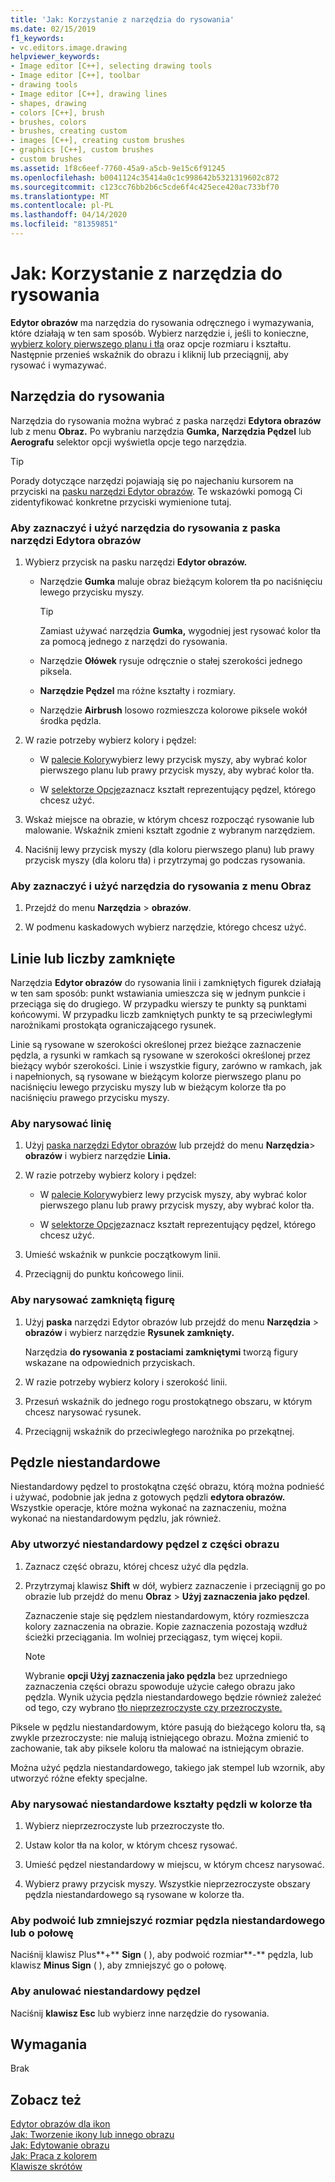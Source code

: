 ```yaml
---
title: 'Jak: Korzystanie z narzędzia do rysowania'
ms.date: 02/15/2019
f1_keywords:
- vc.editors.image.drawing
helpviewer_keywords:
- Image editor [C++], selecting drawing tools
- Image editor [C++], toolbar
- drawing tools
- Image editor [C++], drawing lines
- shapes, drawing
- colors [C++], brush
- brushes, colors
- brushes, creating custom
- images [C++], creating custom brushes
- graphics [C++], custom brushes
- custom brushes
ms.assetid: 1f8c6eef-7760-45a9-a5cb-9e15c6f91245
ms.openlocfilehash: b0041124c35414a0c1c998642b5321319602c872
ms.sourcegitcommit: c123cc76bb2b6c5cde6f4c425ece420ac733bf70
ms.translationtype: MT
ms.contentlocale: pl-PL
ms.lasthandoff: 04/14/2020
ms.locfileid: "81359851"
---
```

# <a name="how-to-use-a-drawing-tool"></a>Jak: Korzystanie z narzędzia do rysowania

**Edytor obrazów** ma narzędzia do rysowania odręcznego i wymazywania, które działają w ten sam sposób. Wybierz narzędzie i, jeśli to konieczne, [wybierz kolory pierwszego planu i tła](../windows/selecting-foreground-or-background-colors-image-editor-for-icons.md) oraz opcje rozmiaru i kształtu. Następnie przenieś wskaźnik do obrazu i kliknij lub przeciągnij, aby rysować i wymazywać.

## <a name="drawing-tools"></a>Narzędzia do rysowania

Narzędzia do rysowania można wybrać z paska narzędzi **Edytora obrazów** lub z menu **Obraz.** Po wybraniu narzędzia **Gumka,** **Narzędzia Pędzel** lub **Aerografu** selektor opcji wyświetla opcje tego narzędzia.

> [!TIP]
> Porady dotyczące narzędzi pojawiają się po najechaniu kursorem na przyciski na [pasku narzędzi Edytor obrazów](../windows/toolbar-image-editor-for-icons.md). Te wskazówki pomogą Ci zidentyfikować konkretne przyciski wymienione tutaj.

### <a name="to-select-and-use-a-drawing-tool-from-the-image-editor-toolbar"></a>Aby zaznaczyć i użyć narzędzia do rysowania z paska narzędzi Edytora obrazów

1. Wybierz przycisk na pasku narzędzi **Edytor obrazów.**

   - Narzędzie **Gumka** maluje obraz bieżącym kolorem tła po naciśnięciu lewego przycisku myszy.

      > [!TIP]
      > Zamiast używać narzędzia **Gumka,** wygodniej jest rysować kolor tła za pomocą jednego z narzędzi do rysowania.

   - Narzędzie **Ołówek** rysuje odręcznie o stałej szerokości jednego piksela.

   - **Narzędzie Pędzel** ma różne kształty i rozmiary.

   - Narzędzie **Airbrush** losowo rozmieszcza kolorowe piksele wokół środka pędzla.

1. W razie potrzeby wybierz kolory i pędzel:

   - W [palecie Kolory](../windows/colors-window-image-editor-for-icons.md)wybierz lewy przycisk myszy, aby wybrać kolor pierwszego planu lub prawy przycisk myszy, aby wybrać kolor tła.

   - W [selektorze Opcje](../windows/toolbar-image-editor-for-icons.md)zaznacz kształt reprezentujący pędzel, którego chcesz użyć.

1. Wskaż miejsce na obrazie, w którym chcesz rozpocząć rysowanie lub malowanie. Wskaźnik zmieni kształt zgodnie z wybranym narzędziem.

1. Naciśnij lewy przycisk myszy (dla koloru pierwszego planu) lub prawy przycisk myszy (dla koloru tła) i przytrzymaj go podczas rysowania.

### <a name="to-select-and-use-a-drawing-tool-from-the-image-menu"></a>Aby zaznaczyć i użyć narzędzia do rysowania z menu Obraz

1. Przejdź do menu **Narzędzia** > **obrazów**.

1. W podmenu kaskadowych wybierz narzędzie, którego chcesz użyć.

## <a name="lines-or-closed-figures"></a>Linie lub liczby zamknięte

Narzędzia **Edytor obrazów** do rysowania linii i zamkniętych figurek działają w ten sam sposób: punkt wstawiania umieszcza się w jednym punkcie i przeciąga się do drugiego. W przypadku wierszy te punkty są punktami końcowymi. W przypadku liczb zamkniętych punkty te są przeciwległymi narożnikami prostokąta ograniczającego rysunek.

Linie są rysowane w szerokości określonej przez bieżące zaznaczenie pędzla, a rysunki w ramkach są rysowane w szerokości określonej przez bieżący wybór szerokości. Linie i wszystkie figury, zarówno w ramkach, jak i napełnionych, są rysowane w bieżącym kolorze pierwszego planu po naciśnięciu lewego przycisku myszy lub w bieżącym kolorze tła po naciśnięciu prawego przycisku myszy.

### <a name="to-draw-a-line"></a>Aby narysować linię

1. Użyj [paska narzędzi Edytor obrazów](../windows/toolbar-image-editor-for-icons.md) lub przejdź do menu **Narzędzia**> **obrazów** i wybierz narzędzie **Linia.**

1. W razie potrzeby wybierz kolory i pędzel:

   - W [palecie Kolory](../windows/colors-window-image-editor-for-icons.md)wybierz lewy przycisk myszy, aby wybrać kolor pierwszego planu lub prawy przycisk myszy, aby wybrać kolor tła.

   - W [selektorze Opcje](../windows/toolbar-image-editor-for-icons.md)zaznacz kształt reprezentujący pędzel, którego chcesz użyć.

1. Umieść wskaźnik w punkcie początkowym linii.

1. Przeciągnij do punktu końcowego linii.

### <a name="to-draw-a-closed-figure"></a>Aby narysować zamkniętą figurę

1. Użyj **paska** narzędzi Edytor obrazów lub przejdź do menu **Narzędzia** > **obrazów** i wybierz narzędzie **Rysunek zamknięty.**

   Narzędzia **do rysowania z postaciami zamkniętymi** tworzą figury wskazane na odpowiednich przyciskach.

1. W razie potrzeby wybierz kolory i szerokość linii.

1. Przesuń wskaźnik do jednego rogu prostokątnego obszaru, w którym chcesz narysować rysunek.

1. Przeciągnij wskaźnik do przeciwległego narożnika po przekątnej.

## <a name="custom-brushes"></a>Pędzle niestandardowe

Niestandardowy pędzel to prostokątna część obrazu, którą można podnieść i używać, podobnie jak jedna z gotowych pędzli **edytora obrazów.** Wszystkie operacje, które można wykonać na zaznaczeniu, można wykonać na niestandardowym pędzlu, jak również.

### <a name="to-create-a-custom-brush-from-a-portion-of-an-image"></a>Aby utworzyć niestandardowy pędzel z części obrazu

1. Zaznacz część obrazu, której chcesz użyć dla pędzla.

1. Przytrzymaj klawisz **Shift** w dół, wybierz zaznaczenie i przeciągnij go po obrazie lub przejdź do menu **Obraz** > **Użyj zaznaczenia jako pędzel**.

   Zaznaczenie staje się pędzlem niestandardowym, który rozmieszcza kolory zaznaczenia na obrazie. Kopie zaznaczenia pozostają wzdłuż ścieżki przeciągania. Im wolniej przeciągasz, tym więcej kopii.

   > [!NOTE]
   > Wybranie **opcji Użyj zaznaczenia jako pędzla** bez uprzedniego zaznaczenia części obrazu spowoduje użycie całego obrazu jako pędzla. Wynik użycia pędzla niestandardowego będzie również zależeć od tego, czy wybrano [tło nieprzezroczyste czy przezroczyste.](../windows/choosing-a-transparent-or-opaque-background-image-editor-for-icons.md)

Piksele w pędzlu niestandardowym, które pasują do bieżącego koloru tła, są zwykle przezroczyste: nie malują istniejącego obrazu. Można zmienić to zachowanie, tak aby piksele koloru tła malować na istniejącym obrazie.

Można użyć pędzla niestandardowego, takiego jak stempel lub wzornik, aby utworzyć różne efekty specjalne.

### <a name="to-draw-custom-brush-shapes-in-the-background-color"></a>Aby narysować niestandardowe kształty pędzli w kolorze tła

1. Wybierz nieprzezroczyste lub przezroczyste tło.

1. Ustaw kolor tła na kolor, w którym chcesz rysować.

1. Umieść pędzel niestandardowy w miejscu, w którym chcesz narysować.

1. Wybierz prawy przycisk myszy. Wszystkie nieprzezroczyste obszary pędzla niestandardowego są rysowane w kolorze tła.

### <a name="to-double-or-halve-the-custom-brush-size"></a>Aby podwoić lub zmniejszyć rozmiar pędzla niestandardowego lub o połowę

Naciśnij klawisz Plus**+** **Sign** ( ), aby podwoić rozmiar**-** pędzla, lub klawisz **Minus Sign** ( ), aby zmniejszyć go o połowę.

### <a name="to-cancel-the-custom-brush"></a>Aby anulować niestandardowy pędzel

Naciśnij **klawisz Esc** lub wybierz inne narzędzie do rysowania.

## <a name="requirements"></a>Wymagania

Brak

## <a name="see-also"></a>Zobacz też

[Edytor obrazów dla ikon](../windows/image-editor-for-icons.md)<br/>
[Jak: Tworzenie ikony lub innego obrazu](../windows/creating-an-icon-or-other-image-image-editor-for-icons.md)<br/>
[Jak: Edytowanie obrazu](../windows/selecting-an-area-of-an-image-image-editor-for-icons.md)<br/>
[Jak: Praca z kolorem](../windows/working-with-color-image-editor-for-icons.md)<br/>
[Klawisze skrótów](../windows/accelerator-keys-image-editor-for-icons.md)<br/>
